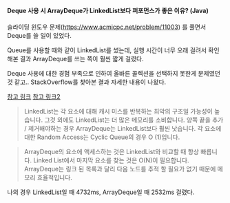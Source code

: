 #### Deque 사용 시 ArrayDeque가 LinkedList보다 퍼포먼스가 좋은 이유? (Java)
슬라이딩 윈도우 문제(https://www.acmicpc.net/problem/11003) 를 풀면서 Deque를 쓸 일이 있었다.

Queue를 사용할 때와 같이 LinkedList를 썼는데, 실행 시간이 너무 오래 걸려서 확인해본 결과 ArrayDeque를 쓰는 쪽이 훨씬 짧게 걸렸다.

Deque 사용에 대한 경험 부족으로 인하여 올바른 콜렉션을 선택하지 못한게 문제였던 것 같고.. StackOverflow를 찾아본 결과 자세한 내용이 나왔다.

[참고 링크](https://stackoverflow.com/questions/6163166/why-is-arraydeque-better-than-linkedlist)
[참고 링크2](http://javaqueue2010.blogspot.kr/)

>   LinkedList는 각 요소에 대해 캐시 미스를 반복하는 최악의 구조일 가능성이 높습니다. 그것 외에도 LinkedList는 더 많은 메모리를 소비합니다. 양쪽 끝을 추가 / 제거해야하는 경우 ArrayDeque는 LinkedList보다 훨씬 낫습니다. 각 요소에 대한 Random Access는 Cyclic Queue의 경우 O (1)입니다.

>   ArrayDeque의 요소에 액세스하는 것은 LinkedList와 비교할 때 항상 빠릅니다. Linked List에서 마지막 요소를 찾는 것은 O(N)이 필요합니다. ArrayDeque는 링크 된 목록과 달리 다음 노드를 추적 할 필요가 없기 때문에 메모리 효율적입니다.

나의 경우 LinkedList일 때 4732ms, ArrayDeque일 때 2532ms 걸렸다.